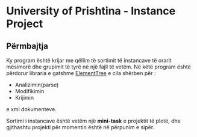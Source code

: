 # University of Prishtina - Instance Project
## Përmbajtja
Ky program është krijar me qëllim të sortimit të instancave të orarit mësimorë 
dhe grupimit të tyrë në një fajll të vetëm. Në këtë program  është përdorur libraria 
e gatshme [ElementTree](https://docs.python.org/2/library/xml.etree.elementtree.html) e cila shërben për :

  - Analizimin(parse)
  - Modifikimin
  - Krijimin



e xml dokumenteve.

Sortimi i instancave është vetëm një **mini-task** e projektit të plotë, dhe gjithashtu projekti 
për momentin është në përpunim e sipër.
